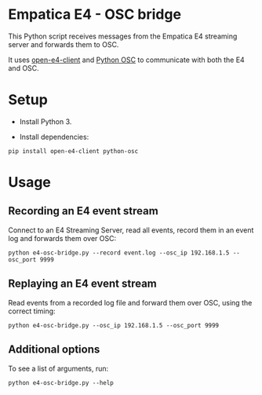 # Empatica E4 - OSC bridge

This Python script receives messages from the Empatica E4 streaming server and forwards them to OSC.

It uses [open-e4-client](https://pypi.org/project/open-e4-client/) and [Python OSC](https://pypi.org/project/python-osc/) to communicate with both the E4 and OSC.

# Setup

- Install Python 3.

- Install dependencies:
```
pip install open-e4-client python-osc
```

# Usage

## Recording an E4 event stream

Connect to an E4 Streaming Server, read all events, record them in an event log and forwards them over OSC:

```
python e4-osc-bridge.py --record event.log --osc_ip 192.168.1.5 --osc_port 9999
```

## Replaying an E4 event stream

Read events from a recorded log file and forward them over OSC, using the correct timing:

```
python e4-osc-bridge.py --osc_ip 192.168.1.5 --osc_port 9999
```

## Additional options

To see a list of arguments, run:

```
python e4-osc-bridge.py --help
```
